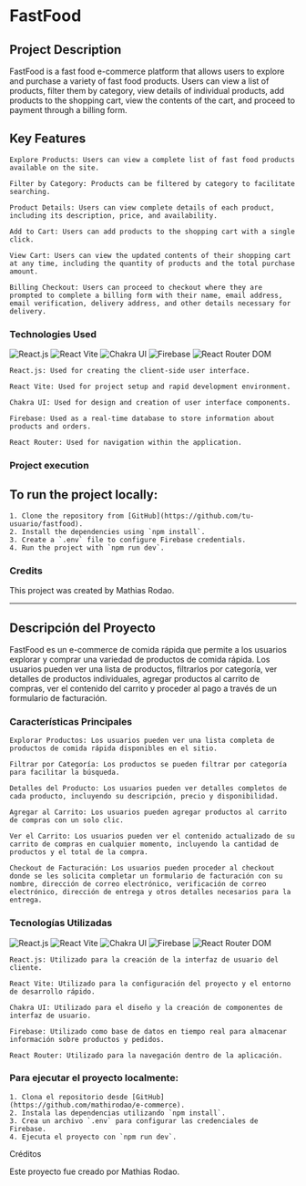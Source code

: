 
# FastFood

## Project Description

FastFood is a fast food e-commerce platform that allows users to explore and purchase a variety of fast food products. Users can view a list of products, filter them by category, view details of individual products, add products to the shopping cart, view the contents of the cart, and proceed to payment through a billing form.

## Key Features

    Explore Products: Users can view a complete list of fast food products available on the site.

    Filter by Category: Products can be filtered by category to facilitate searching.

    Product Details: Users can view complete details of each product, including its description, price, and availability.

    Add to Cart: Users can add products to the shopping cart with a single click.

    View Cart: Users can view the updated contents of their shopping cart at any time, including the quantity of products and the total purchase amount.

    Billing Checkout: Users can proceed to checkout where they are prompted to complete a billing form with their name, email address, email verification, delivery address, and other details necessary for delivery.
    
### Technologies Used
![React.js](https://img.shields.io/badge/-React.js-61DAFB?style=flat-square&logo=React&logoColor=white) ![React Vite](https://img.shields.io/badge/-React_Vite-646CFF?style=flat-square&logo=Vite&logoColor=white) ![Chakra UI](https://img.shields.io/badge/-Chakra_UI-319795?style=flat-square&logo=Chakra-UI&logoColor=white) ![Firebase](https://img.shields.io/badge/-Firebase-FFCA28?style=flat-square&logo=Firebase&logoColor=black) ![React Router DOM](https://img.shields.io/badge/-React_Router_DOM-CA4245?style=flat-square&logo=React-Router&logoColor=white) 

    React.js: Used for creating the client-side user interface.

    React Vite: Used for project setup and rapid development environment.

    Chakra UI: Used for design and creation of user interface components.

    Firebase: Used as a real-time database to store information about products and orders.

    React Router: Used for navigation within the application.

### Project execution

## To run the project locally:

    1. Clone the repository from [GitHub](https://github.com/tu-usuario/fastfood).
    2. Install the dependencies using `npm install`.
    3. Create a `.env` file to configure Firebase credentials.
    4. Run the project with `npm run dev`.

### Credits

This project was created by Mathias Rodao.

------------------------------------------------------------------------------------------------

## Descripción del Proyecto

FastFood es un e-commerce de comida rápida que permite a los usuarios explorar y comprar una variedad de productos de comida rápida. Los usuarios pueden ver una lista de productos, filtrarlos por categoría, ver detalles de productos individuales, agregar productos al carrito de compras, ver el contenido del carrito y proceder al pago a través de un formulario de facturación.

### Características Principales

    Explorar Productos: Los usuarios pueden ver una lista completa de productos de comida rápida disponibles en el sitio.

    Filtrar por Categoría: Los productos se pueden filtrar por categoría para facilitar la búsqueda.

    Detalles del Producto: Los usuarios pueden ver detalles completos de cada producto, incluyendo su descripción, precio y disponibilidad.

    Agregar al Carrito: Los usuarios pueden agregar productos al carrito de compras con un solo clic.

    Ver el Carrito: Los usuarios pueden ver el contenido actualizado de su carrito de compras en cualquier momento, incluyendo la cantidad de productos y el total de la compra.

    Checkout de Facturación: Los usuarios pueden proceder al checkout donde se les solicita completar un formulario de facturación con su nombre, dirección de correo electrónico, verificación de correo electrónico, dirección de entrega y otros detalles necesarios para la entrega.

### Tecnologías Utilizadas

![React.js](https://img.shields.io/badge/-React.js-61DAFB?style=flat-square&logo=React&logoColor=white) ![React Vite](https://img.shields.io/badge/-React_Vite-646CFF?style=flat-square&logo=Vite&logoColor=white) ![Chakra UI](https://img.shields.io/badge/-Chakra_UI-319795?style=flat-square&logo=Chakra-UI&logoColor=white) ![Firebase](https://img.shields.io/badge/-Firebase-FFCA28?style=flat-square&logo=Firebase&logoColor=black) ![React Router DOM](https://img.shields.io/badge/-React_Router_DOM-CA4245?style=flat-square&logo=React-Router&logoColor=white)

    React.js: Utilizado para la creación de la interfaz de usuario del cliente.

    React Vite: Utilizado para la configuración del proyecto y el entorno de desarrollo rápido.

    Chakra UI: Utilizado para el diseño y la creación de componentes de interfaz de usuario.

    Firebase: Utilizado como base de datos en tiempo real para almacenar información sobre productos y pedidos.

    React Router: Utilizado para la navegación dentro de la aplicación.

### Para ejecutar el proyecto localmente:

    1. Clona el repositorio desde [GitHub](https://github.com/mathirodao/e-commerce).
    2. Instala las dependencias utilizando `npm install`.
    3. Crea un archivo `.env` para configurar las credenciales de Firebase.
    4. Ejecuta el proyecto con `npm run dev`.

Créditos

Este proyecto fue creado por Mathias Rodao.
